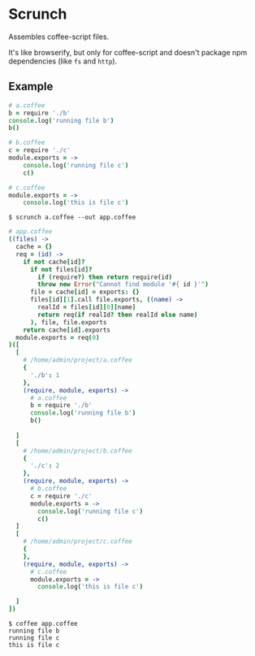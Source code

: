 # Scrunch

Assembles coffee-script files.

It's like browserify, but only for coffee-script and doesn't package npm
dependencies (like `fs` and `http`).

## Example

```coffeescript
# a.coffee
b = require './b'
console.log('running file b')
b()
```

```coffeescript
# b.coffee
c = require './c'
module.exports = ->
    console.log('running file c')
    c()
```

```coffeescript
# c.coffee
module.exports = ->
    console.log('this is file c')
```

```
$ scrunch a.coffee --out app.coffee
```

```coffeescript
# app.coffee
((files) ->
  cache = {}
  req = (id) ->
    if not cache[id]?
      if not files[id]?
        if (require?) then return require(id)
        throw new Error("Cannot find module '#{ id }'")
      file = cache[id] = exports: {}
      files[id][1].call file.exports, ((name) ->
        realId = files[id][0][name]
        return req(if realId? then realId else name)
      ), file, file.exports
    return cache[id].exports
  module.exports = req(0)
)([
  [
    # /home/admin/project/a.coffee
    {
      './b': 1
    },
    (require, module, exports) ->
      # a.coffee
      b = require './b'
      console.log('running file b')
      b()
      
  ]
  [
    # /home/admin/project/b.coffee
    {
      './c': 2
    },
    (require, module, exports) ->
      # b.coffee
      c = require './c'
      module.exports = ->
        console.log('running file c')
        c()
  ]
  [
    # /home/admin/project/c.coffee
    {
    },
    (require, module, exports) ->
      # c.coffee
      module.exports = ->
        console.log('this is file c')

  ]
])
```

```
$ coffee app.coffee
running file b
running file c
this is file c
```
